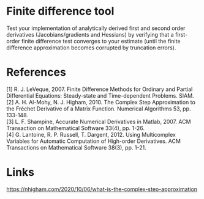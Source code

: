 # Finite difference tool
Test your implementation of analytically derived first and second order derivatives (Jacobians/gradients and Hessians) by verifying that a first-order finite difference test converges to your estimate (until the finite difference approximation becomes corrupted by truncation errors).

# References
[1] R. J. LeVeque, 2007. Finite Difference Methods for Ordinary and Partial Differential Equations: Steady-state and Time-dependent Problems. SIAM. \
[2] A. H. Al-Mohy, N. J. Higham, 2010. The Complex Step Approximation to the Fréchet Derivative of a Matrix Function. Numerical Algorithms 53, pp. 133-148. \
[3] L. F. Shampine, Accurate Numerical Derivatives in Matlab, 2007. ACM Transaction on Mathematical Software 33(4), pp. 1-26. \
[4] G. Lantoine, R. P. Russell, T. Dargent, 2012. Using Multicomplex Variables for Automatic Computation of High-order Derivatives. ACM Transactions on Mathematical Software 38(3), pp. 1-21.

# Links
https://nhigham.com/2020/10/06/what-is-the-complex-step-approximation
